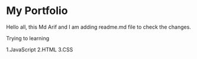 # My Portfolio

 Hello all, this Md Arif and I am adding readme.md file 
 to check the changes.

 Trying to learning

 1.JavaScript
 2.HTML
 3.CSS
 